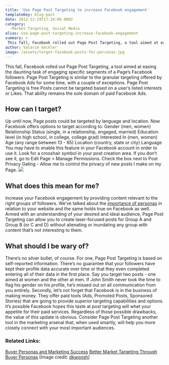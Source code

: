```yaml
---
title: 'Use Page Post Targeting to increase Facebook engagement'
templateKey: blog-post
date: 2012-12-19T17:34:09.000Z
category: 
  -Market Targeting, Social Media
alias: use-page-post-targeting-increase-facebook-engagement
summary: > 
 This fall, Facebook rolled out Page Post Targeting, a tool aimed at easing the daunting task of engaging specific segments of a Page’s Facebook followers.
author: Valarie Geckler
image: /assets/target-facebook-posts-for-personas.jpg
---
```


This fall, Facebook rolled out Page Post Targeting, a tool aimed at easing the daunting task of engaging specific segments of a Page’s Facebook followers. Page Post Targeting is similar to the granular targeting offered by Facebook Ads for some time, with a couple of exceptions. Page Post Targeting is free Posts cannot be targeted based on a user’s listed interests or Likes. That ability remains the sole domain of paid Facebook Ads.

How can I target?
-----------------

Up until now, Page posts could be targeted by language and location. Now Facebook offers options to target according to: Gender (men, women) Relationship Status (single, in a relationship, engaged, married) Education level (in high school, in college, college grad) Interested In (men, women) Age (any range between 13 - 65) Location (country, state or city) Language You may have to enable this feature in your Facebook account in order to use it. Look for a crosshair symbol in your post creation area. If you don’t see it, go to Edit Page > Manage Permissions. Check the box next to Post Privacy Gating - Allow me to control the privacy of new posts I make on my Page. ![](/assets/facebook-post-targeting.png)

What does this mean for me?
---------------------------

Increase your Facebook engagement by providing content relevant to the right groups of followers. We’ve talked about the [importance of personas](/insights/buyer-personas-and-marketing-success) in relation to your website and the same holds true on Facebook as well. Armed with an understanding of your desired and ideal audience, Page Post Targeting can allow you to create laser-focused posts for Group A and Group B (or C and D) without alienating or inundating any group with content that’s not interesting to them.

What should I be wary of?
-------------------------

There’s no silver bullet, of course. For one, Page Post Targeting is based on self-reported information. There’s no guarantee that your followers have kept their profile data accurate over time or that they even completed entering all of their data in the first place. Say you target two posts - one aimed at women and the other at men. If John Smith never took the time to flag his gender on his profile, he’s missed out on all communication from you entirely. Secondly, let’s not forget that Facebook is in the business of making money. They offer paid tools (Ads, Promoted Posts, Sponsored Stories) that are going to provide superior targeting capabilities and options. It’s possible Facebook hopes this taste at post targeting will whet your appetite for their paid services. Regardless of those possible drawbacks, the value of this update is obvious. Consider Page Post Targeting another tool in the marketing arsenal that, when used smartly, will help you more closely connect with your most important audiences.

### Related Links:

[Buyer Personas and Marketing Success](/insights/buyer-personas-and-marketing-success) [Better Market Targeting Through Buyer Personas](/insights/better-targeting-through-buyer-personas) \[Image credit: [dkwonsh](http://www.flickr.com/photos/dkwonsh/)\]